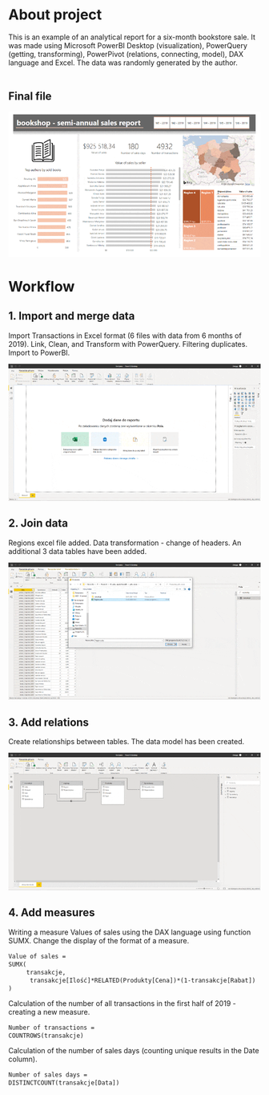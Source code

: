 # About project
This is an example of an analytical report for a six-month bookstore sale. It was made using Microsoft PowerBI Desktop (visualization), PowerQuery (getting, transforming), PowerPivot (relations, connecting, model), DAX language and Excel. The data was randomly generated by the author. </br></br>

## Final file </br>
![](gifs_groups/final.gif)

# Workflow </br>

## 1. Import and merge data </br>

Import Transactions in Excel format (6 files with data from 6 months of 2019). Link, Clean, and Transform with PowerQuery. Filtering duplicates. Import to PowerBI.

![](gifs_groups/grupa_1.gif)


## 2. Join data </br>

Regions excel file added. Data transformation - change of headers. An additional 3 data tables have been added.

![](gifs_groups/grupa_2.gif)

## 3. Add relations

Create relationships between tables. The data model has been created.

![](gifs_groups/grupa_3.gif)

## 4. Add measures

Writing a measure Values of sales using the DAX language using function SUMX. Change the display of the format of a measure.
```
Value of sales =
SUMX(
   	 transakcje,
  	  transakcje[Ilość]*RELATED(Produkty[Cena])*(1-transakcje[Rabat])
)
```

Calculation of the number of all transactions in the first half of 2019 - creating a new measure.
```
Number of transactions =
COUNTROWS(transakcje)

```

Calculation of the number of sales days (counting unique results in the Date column).
```
Number of sales days = 
DISTINCTCOUNT(transakcje[Data])
```

